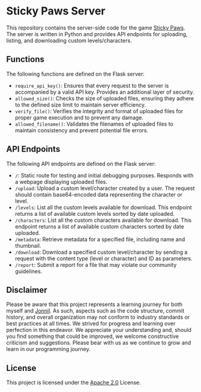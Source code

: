 # Sticky Paws Server

This repository contains the server-side code for the game [Sticky Paws](https://github.com/Jonnil/Sticky-Paws-DX). The server is written in Python and provides API endpoints for uploading, listing, and downloading custom levels/characters.

## Functions

The following functions are defined on the Flask server:

  - `require_api_key()`: Ensures that every request to the server is accompanied by a valid API key. Provides an additional layer of security.
  - `allowed_size()`: Checks the size of uploaded files, ensuring they adhere to the defined size limit to maintain server efficiency.
  - `verify_file()`: Verifies the integrity and format of uploaded files for proper game execution and to prevent any damage.
  - `allowed_filename()`: Validates the filenames of uploaded files to maintain consistency and prevent potential file errors.

## API Endpoints

The following API endpoints are defined on the Flask server:

  - `/`: Static route for testing and initial debugging purposes. Responds with a webpage displaying uploaded files.
  - `/upload`: Upload a custom level/character created by a user. The request should contain base64-encoded data representing the character or level.
  - `/levels`: List all the custom levels available for download. This endpoint returns a list of available custom levels sorted by date uploaded.
  - `/characters`: List all the custom characters available for download. This endpoint returns a list of available custom characters sorted by date uploaded.
  - `/metadata`: Retrieve metadata for a specified file, including name and thumbnail.
  - `/download`: Download a specified custom level/character by sending a request with the content type (level or character) and ID as parameters.
  - `/report`: Submit a report for a file that may violate our community guidelines.

## Disclaimer

Please be aware that this project represents a learning journey for both myself and [Jonnil](https://github.com/Jonnil). As such, aspects such as the code structure, commit history, and overall organization may not conform to industry standards or best practices at all times. We strived for progress and learning over perfection in this endeavor. We appreciate your understanding and, should you find something that could be improved, we welcome constructive criticism and suggestions. Please bear with us as we continue to grow and learn in our programming journey.

## License

This project is licensed under the [Apache 2.0](./LICENSE) License.
